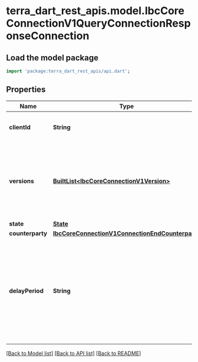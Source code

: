 # terra_dart_rest_apis.model.IbcCoreConnectionV1QueryConnectionResponseConnection

## Load the model package
```dart
import 'package:terra_dart_rest_apis/api.dart';
```

## Properties
Name | Type | Description | Notes
------------ | ------------- | ------------- | -------------
**clientId** | **String** | client associated with this connection. | [optional] 
**versions** | [**BuiltList&lt;IbcCoreConnectionV1Version&gt;**](IbcCoreConnectionV1Version.md) | IBC version which can be utilised to determine encodings or protocols for channels or packets utilising this connection. | [optional] 
**state** | [**State**](State.md) |  | [optional] 
**counterparty** | [**IbcCoreConnectionV1ConnectionEndCounterparty**](IbcCoreConnectionV1ConnectionEndCounterparty.md) |  | [optional] 
**delayPeriod** | **String** | delay period that must pass before a consensus state can be used for packet-verification NOTE: delay period logic is only implemented by some clients. | [optional] 

[[Back to Model list]](../README.md#documentation-for-models) [[Back to API list]](../README.md#documentation-for-api-endpoints) [[Back to README]](../README.md)


